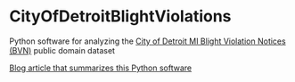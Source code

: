# CityOfDetroitBlightViolations
Python software for analyzing the [City of Detroit MI Blight Violation Notices 
(BVN)](https://data.detroitmi.gov/Property-Parcels/Blight-Violations/ti6p-wcg4) public domain dataset  

[Blog article that summarizes this Python software](https://medium.com/@mspcvsp/city-of-detroit-blight-violation-notices-statistics-a0adb94e61dc)  
